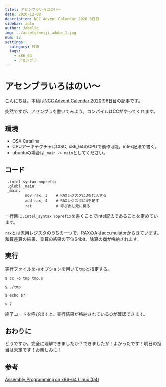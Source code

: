```yaml
---
titel: アセンブラいろはのい～
date: 2020-12-08
description: NCC Advent Calendar 2020 8日目
sidebar: auto
author: Jabelic
img: ../assets/meiji_adobe_1.jpg
num: 12
settings:
  category: 技術
  tags:
    - x86_64
    - アセンブラ
---
```


# アセンブラいろはのい～

こんにちは。本稿は[NCC Advent Calendar 2020](https://qiita.com/advent-calendar/2020/ncc)の8日目の記事です。


突然ですが、アセンブラを書いてみよう。コンパイルはCCがやってくれます。

## 環境

- OSX Catalina
- CPUアーキテクチャはCISC, x86_64のCPUで動作可能。intex記法で書く。
- ubuntuの場合は`_main -> main`としてください。

## コード

```
 .intel_syntax noprefix
 .globl _main
 _main:
         mov rax, 3    # RAXレジスタに3を代入する
         add rax, 4    # RAXレジスタに4を足す 
         ret           # 呼び出し元に戻る
```


一行目に`.intel_syntax noprefix`を書くことでintel記法であることを定めています。

`rax`とは汎用レジスタのうちの一つで、RAXのAはaccumulatorからきています。和算差算の結果、乗算の結果の下位64bit、除算の商が格納されます。

## 実行

実行ファイルを`-o`オプションを用いて`tmp`と指定する。

`$ cc -o tmp tmp.s`

`$ ./tmp`

`$ echo $?`

`> 7 `

終了コードを呼び出すと、実行結果が格納されているのが確認できます。


## おわりに

どうですか。完全に理解できましたか？できましたか！よかったです！明日の担当は未定です！お楽しみに！


## 参考

[Assembly Programming on x86-64 Linux (04)](https://www.mztn.org/lxasm64/amd04.html)